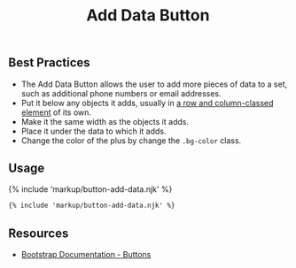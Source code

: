 ﻿---
title: Add Data Button
summary: Add Data Button allows users to add data to a set.
tags: components, buttons
layout: guide
eleventyNavigation:
  key: Add Data Button
  parent: Components
  order: 110
  excerpt: Add Data Button allows users to add data to a set.
  img: /img/illustrations/illus-button-add-data.svg
---

## Best Practices

- The Add Data Button allows the user to add more pieces of data to a set, such as additional phone numbers or email addresses.
- Put it below any objects it adds, usually in [a row and column-classed element](/foundation/layout-grid/) of its own.
- Make it the same width as the objects it adds.
- Place it under the data to which it adds.
- Change the color of the plus by change the `.bg-color` class.

## Usage

{% include 'markup/button-add-data.njk' %}

``` html
{% include 'markup/button-add-data.njk' %}
```

## Resources

* <a href="https://getbootstrap.com/docs/4.5/components/buttons/" target="_blank">Bootstrap Documentation - Buttons</a>
